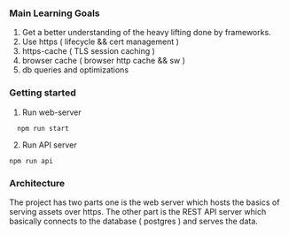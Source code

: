 ### Main Learning Goals

1. Get a better understanding of the heavy lifting done by frameworks.
2. Use https ( lifecycle && cert management )
3. https-cache ( TLS session caching )
4. browser cache ( browser http cache && sw )
5. db queries and optimizations


### Getting started

1. Run web-server 

```
  npm run start
```

2. Run API server

```
npm run api
```

### Architecture

The project has two parts one is the web server which hosts the basics of serving assets over https. The other part is the REST API server which basically connects to the database ( postgres ) and serves the data.

